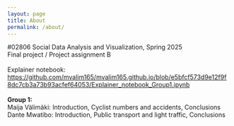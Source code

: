 ```yaml
---
layout: page
title: About
permalink: /about/
---
```



#02806 Social Data Analysis and Visualization, Spring 2025<br>
Final project / Project assignment B<br>
<br>
Explainer notebook: https://github.com/mvalim165/mvalim165.github.io/blob/e5bfcf573d9e12f9f8dc7cb3a73b93acfef64053/Explainer_notebook_Group1.ipynb
<br>
<br>
**Group 1:** <br>
Maija Välimäki: Introduction, Cyclist numbers and accidents, Conclusions<br>
Dante Mwatibo: Introduction, Public transport and light traffic, Conclusions <br>



